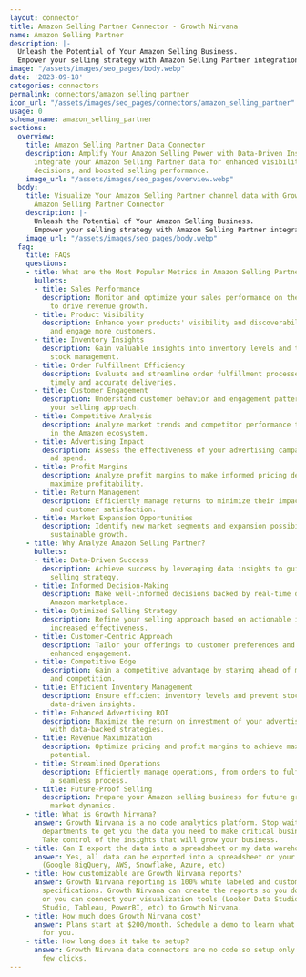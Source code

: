 ```yaml
---
layout: connector
title: Amazon Selling Partner Connector - Growth Nirvana
name: Amazon Selling Partner
description: |-
  Unleash the Potential of Your Amazon Selling Business.
  Empower your selling strategy with Amazon Selling Partner integration, providing real-time data insights and actionable information.
image: "/assets/images/seo_pages/body.webp"
date: '2023-09-18'
categories: connectors
permalink: connectors/amazon_selling_partner
icon_url: "/assets/images/seo_pages/connectors/amazon_selling_partner"
usage: 0
schema_name: amazon_selling_partner
sections:
  overview:
    title: Amazon Selling Partner Data Connector
    description: Amplify Your Amazon Selling Power with Data-Driven Insights. Seamlessly
      integrate your Amazon Selling Partner data for enhanced visibility, strategic
      decisions, and boosted selling performance.
    image_url: "/assets/images/seo_pages/overview.webp"
  body:
    title: Visualize Your Amazon Selling Partner channel data with Growth Nirvana's
      Amazon Selling Partner Connector
    description: |-
      Unleash the Potential of Your Amazon Selling Business.
      Empower your selling strategy with Amazon Selling Partner integration, providing real-time data insights and actionable information.
    image_url: "/assets/images/seo_pages/body.webp"
  faq:
    title: FAQs
    questions:
    - title: What are the Most Popular Metrics in Amazon Selling Partner to Analyze?
      bullets:
      - title: Sales Performance
        description: Monitor and optimize your sales performance on the Amazon marketplace
          to drive revenue growth.
      - title: Product Visibility
        description: Enhance your products' visibility and discoverability to attract
          and engage more customers.
      - title: Inventory Insights
        description: Gain valuable insights into inventory levels and trends for effective
          stock management.
      - title: Order Fulfillment Efficiency
        description: Evaluate and streamline order fulfillment processes to ensure
          timely and accurate deliveries.
      - title: Customer Engagement
        description: Understand customer behavior and engagement patterns to tailor
          your selling approach.
      - title: Competitive Analysis
        description: Analyze market trends and competitor performance to stay ahead
          in the Amazon ecosystem.
      - title: Advertising Impact
        description: Assess the effectiveness of your advertising campaigns and optimize
          ad spend.
      - title: Profit Margins
        description: Analyze profit margins to make informed pricing decisions and
          maximize profitability.
      - title: Return Management
        description: Efficiently manage returns to minimize their impact on operations
          and customer satisfaction.
      - title: Market Expansion Opportunities
        description: Identify new market segments and expansion possibilities for
          sustainable growth.
    - title: Why Analyze Amazon Selling Partner?
      bullets:
      - title: Data-Driven Success
        description: Achieve success by leveraging data insights to guide your Amazon
          selling strategy.
      - title: Informed Decision-Making
        description: Make well-informed decisions backed by real-time data from the
          Amazon marketplace.
      - title: Optimized Selling Strategy
        description: Refine your selling approach based on actionable insights for
          increased effectiveness.
      - title: Customer-Centric Approach
        description: Tailor your offerings to customer preferences and behavior for
          enhanced engagement.
      - title: Competitive Edge
        description: Gain a competitive advantage by staying ahead of market trends
          and competition.
      - title: Efficient Inventory Management
        description: Ensure efficient inventory levels and prevent stockouts through
          data-driven insights.
      - title: Enhanced Advertising ROI
        description: Maximize the return on investment of your advertising efforts
          with data-backed strategies.
      - title: Revenue Maximization
        description: Optimize pricing and profit margins to achieve maximum revenue
          potential.
      - title: Streamlined Operations
        description: Efficiently manage operations, from orders to fulfillment, for
          a seamless process.
      - title: Future-Proof Selling
        description: Prepare your Amazon selling business for future growth and changing
          market dynamics.
    - title: What is Growth Nirvana?
      answer: Growth Nirvana is a no code analytics platform. Stop waiting for other
        departments to get you the data you need to make critical business decisions.
        Take control of the insights that will grow your business.
    - title: Can I export the data into a spreadsheet or my data warehouse?
      answer: Yes, all data can be exported into a spreadsheet or your data warehouse
        (Google BigQuery, AWS, Snowflake, Azure, etc)
    - title: How customizable are Growth Nirvana reports?
      answer: Growth Nirvana reporting is 100% white labeled and customized to your
        specifications. Growth Nirvana can create the reports so you don’t have to
        or you can connect your visualization tools (Looker Data Studio/Google Data
        Studio, Tableau, PowerBI, etc) to Growth Nirvana.
    - title: How much does Growth Nirvana cost?
      answer: Plans start at $200/month. Schedule a demo to learn what plan is best
        for you.
    - title: How long does it take to setup?
      answer: Growth Nirvana data connectors are no code so setup only requires a
        few clicks.
---
```

